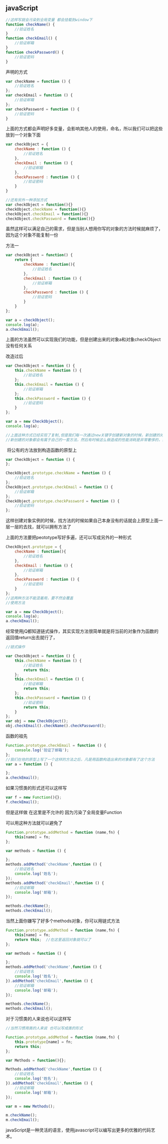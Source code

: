 ## javaScript



```js
//这样写就会污染到全局变量 都会挂载到window下
function checkName() {
    //验证姓名
}
function checkEmail() {
    //验证邮箱
}
function checkPassword() {
    //验证密码
}
```

声明的方式

```js
var checkName = function () {
    //验证姓名
};
var checkEmail = function () {
    //验证邮箱
};
var checkPassword = function () {
    //验证密码
}
```

上面的方式都会声明好多变量，会影响其他人的使用，命名，所以我们可以把这些放到一个对象下面

```js
var checkObject = {
    checkName : function () {
        //验证姓名
    },
    checkEmail : function () {
        //验证邮箱
    },
    checkPassword : function () {
        //验证密码
    }
}

//还有另外一种添加方式
var checkObject = function(){}
checkObject.checkName = function(){}
checkObject.checkEmail = function(){}
checkObject.checkPassword = function(){}
```

虽然这样可以满足自己的需求，但是当别人想用你写的对象的方法时候就麻烦了，因为这个对象不能复制一份

方法一

```js
var checkObject = function() {
    return {
        checkName : function(){
            //验证姓名
        },
        checkEmail : function () {
            //验证邮箱
        },
        checkPassword : function () {
            //验证密码
        }
    }
};

var a = checkObject();
console.log(a);
a.checkEmail();
```



上面的方法虽然可以实现我们的功能，但是创建出来的对象a和对象checkObject没有任何关系

改造过后

```js
var CheckObject = function () {
    this.checkName = function () {
        //验证姓名
    };
    this.checkEmail = function () {
        //验证邮箱
    };
    this.checkPassword = function () {
        //验证密码
    }
};

var a = new CheckObject();
console.log(a);

//上面这种方式已经实现了复制,但是我们每一次通过new关键字创建新对象的时候，新创建的对象都会经过this再执行一次，所以这些
//新创建的对象都会有属于自己的一套方法，然后有时候这么做造成的性能消耗是非常奢侈的，我们需要处理一下，

```

​    将公有的方法放到构造函数的原型上

```js
var CheckObject = function () {
};

CheckObject.prototype.checkName = function () {
    //验证姓名
};
CheckObject.prototype.checkEmail = function () {
    //验证邮箱
};
CheckObject.prototype.checkPassword = function () {
    //验证密码
};
```

​	这样创建对象实例的时候，找方法的时候如果自己本身没有的话就会上原型上面一层一层的去找，就可以拥有方法了



上面的方法要把peototype写好多遍，还可以写成另外的一种形式

```js
CheckObject.prototype = {
    checkName : function(){
        //验证姓名
    },
    checkEmail : function () {
        //验证邮箱
    },
    checkPassword : function () {
        //验证密码
    }
};
//这两种方法不能混着用，要不然会覆盖
//使用方法

var a = new CheckObject();
console.log(a);
a.checkEmail();
```



​	经常使用jQ都知道链式操作，其实实现方法很简单就是将当前的对象作为函数的返回值return出去就行了，

```js
//链式操作

var CheckObject = function () {
    this.checkName = function () {
        //验证姓名
        return this;
    };
    this.checkEmail = function () {
        //验证邮箱
        return this;
    };
    this.checkPassword = function () {
        //验证密码
        return this;
    }
};
var obj = new CheckObject();
obj.checkEmail().checkName().checkPassword();
```



函数的祖先

```js
Function.prototype.checkEmail = function () {
    console.log('验证了邮箱');
};
//我们在他的原型上写了一个这样的方法之后，凡是用函数构造出来的对象都有了这个方法
var a = function () {

};
a.checkEmail();
```

如果习惯类的形式还可以这样写

```js
var f = new Function(){};
f.checkEmail();
```

但是这样做 在这里是不允许的 因为污染了全局变量Function



可以用这种方法就可以避免了

```js
Function.prototype.addMethod = function (name,fn) {
    this[name] = fn;
};

var methods = function () {

};
methods.addMethod('checkName',function () {
    //验证姓名
    console.log('姓名');
});
methods.addMethod('checkEmail',function () {
    //验证邮箱
    console.log('邮箱');
});

methods.checkName();
methods.checkEmail();
```

当然上面你嫌写了好多个methods对象，你可以用链式方法

```js
Function.prototype.addMethod = function (name,fn) {
    this[name] = fn;
    return this;  //在这里返回对象就可以了
};

var methods = function () {

};
methods.addMethod('checkName',function () {
    //验证姓名
    console.log('姓名');
}).addMethod('checkEmail',function () {
    //验证邮箱
    console.log('邮箱');
});

methods.checkName();
methods.checkEmail();
```

对于习惯类的人来说也可以这样写

```js
//当然习惯用类的人来说 也可以写成类的形式

Function.prototype.addMethod = function (name,fn) {
    this.prototype[name] = fn;
    return this;
};

var Methods = function(){};

Methods.addMethod('checkName',function () {
    //验证姓名
    console.log('姓名');
}).addMethod('checkEmail',function () {
    //验证邮箱
    console.log('邮箱');
});

var m = new Methods();

m.checkName();
m.checkEmail();
```

javaScript是一种灵活的语言，使用javascript可以编写出更多的优雅的代码艺术。

